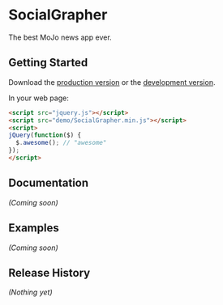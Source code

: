 # SocialGrapher

The best MoJo news app ever.

## Getting Started
Download the [production version][min] or the [development version][max].

[min]: https://raw.github.com/motherjones/social/master/demo/js/SocialGrapher.min.js
[max]: https://raw.github.com/motherjones/social/master/dev/js/SocialGrapher.js

In your web page:

```html
<script src="jquery.js"></script>
<script src="demo/SocialGrapher.min.js"></script>
<script>
jQuery(function($) {
  $.awesome(); // "awesome"
});
</script>
```

## Documentation
_(Coming soon)_

## Examples
_(Coming soon)_

## Release History
_(Nothing yet)_
